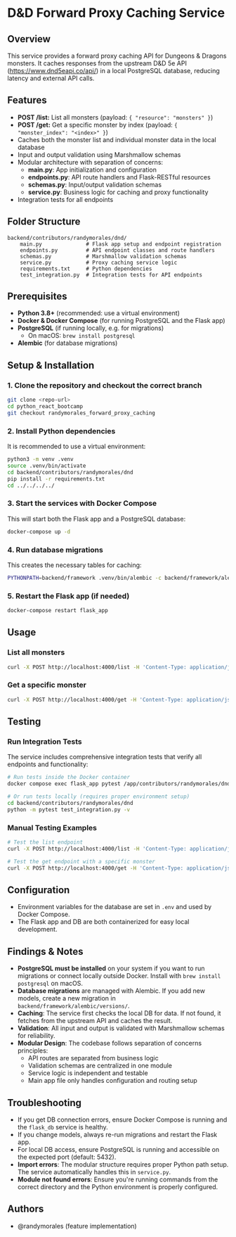 # D&D Forward Proxy Caching Service

## Overview
This service provides a forward proxy caching API for Dungeons & Dragons monsters.
It caches responses from the upstream D&D 5e API (https://www.dnd5eapi.co/api/) in a local PostgreSQL database, reducing latency and external API calls.


## Features
- **POST /list:** List all monsters (payload: `{ "resource": "monsters" }`)
- **POST /get:** Get a specific monster by index (payload: `{ "monster_index": "<index>" }`)
- Caches both the monster list and individual monster data in the local database
- Input and output validation using Marshmallow schemas
- Modular architecture with separation of concerns:
  - **main.py**: App initialization and configuration
  - **endpoints.py**: API route handlers and Flask-RESTful resources
  - **schemas.py**: Input/output validation schemas
  - **service.py**: Business logic for caching and proxy functionality
- Integration tests for all endpoints

## Folder Structure
```
backend/contributors/randymorales/dnd/
    main.py              # Flask app setup and endpoint registration
    endpoints.py         # API endpoint classes and route handlers
    schemas.py           # Marshmallow validation schemas
    service.py           # Proxy caching service logic
    requirements.txt     # Python dependencies
    test_integration.py  # Integration tests for API endpoints
```

## Prerequisites
- **Python 3.8+** (recommended: use a virtual environment)
- **Docker & Docker Compose** (for running PostgreSQL and the Flask app)
- **PostgreSQL** (if running locally, e.g. for migrations)
  - On macOS: `brew install postgresql`
- **Alembic** (for database migrations)

## Setup & Installation

### 1. Clone the repository and checkout the correct branch

```bash
git clone <repo-url>
cd python_react_bootcamp
git checkout randymorales_forward_proxy_caching
```

### 2. Install Python dependencies

It is recommended to use a virtual environment:

```bash
python3 -m venv .venv
source .venv/bin/activate
cd backend/contributors/randymorales/dnd
pip install -r requirements.txt
cd ../../../../
```

### 3. Start the services with Docker Compose

This will start both the Flask app and a PostgreSQL database:

```bash
docker-compose up -d
```

### 4. Run database migrations

This creates the necessary tables for caching:

```bash
PYTHONPATH=backend/framework .venv/bin/alembic -c backend/framework/alembic.ini upgrade head
```

### 5. Restart the Flask app (if needed)

```bash
docker-compose restart flask_app
```

## Usage

### List all monsters

```bash
curl -X POST http://localhost:4000/list -H 'Content-Type: application/json' -d '{"resource": "monsters"}'
```

### Get a specific monster

```bash
curl -X POST http://localhost:4000/get -H 'Content-Type: application/json' -d '{"monster_index": "bat"}'
```

## Testing

### Run Integration Tests

The service includes comprehensive integration tests that verify all endpoints and functionality:

```bash
# Run tests inside the Docker container
docker compose exec flask_app pytest /app/contributors/randymorales/dnd/test_integration.py --maxfail=3 --disable-warnings -q

# Or run tests locally (requires proper environment setup)
cd backend/contributors/randymorales/dnd
python -m pytest test_integration.py -v
```

### Manual Testing Examples

```bash
# Test the list endpoint
curl -X POST http://localhost:4000/list -H 'Content-Type: application/json' -d '{"resource": "monsters"}' | python3 -m json.tool

# Test the get endpoint with a specific monster
curl -X POST http://localhost:4000/get -H 'Content-Type: application/json' -d '{"monster_index": "aboleth"}' | python3 -m json.tool
```

## Configuration

- Environment variables for the database are set in `.env` and used by Docker Compose.
- The Flask app and DB are both containerized for easy local development.

## Findings & Notes

- **PostgreSQL must be installed** on your system if you want to run migrations or connect locally outside Docker. Install with `brew install postgresql` on macOS.
- **Database migrations** are managed with Alembic. If you add new models, create a new migration in `backend/framework/alembic/versions/`.
- **Caching**: The service first checks the local DB for data. If not found, it fetches from the upstream API and caches the result.
- **Validation**: All input and output is validated with Marshmallow schemas for reliability.
- **Modular Design**: The codebase follows separation of concerns principles:
  - API routes are separated from business logic
  - Validation schemas are centralized in one module
  - Service logic is independent and testable
  - Main app file only handles configuration and routing setup

## Troubleshooting
- If you get DB connection errors, ensure Docker Compose is running and the `flask_db` service is healthy.
- If you change models, always re-run migrations and restart the Flask app.
- For local DB access, ensure PostgreSQL is running and accessible on the expected port (default: 5432).
- **Import errors**: The modular structure requires proper Python path setup. The service automatically handles this in `service.py`.
- **Module not found errors**: Ensure you're running commands from the correct directory and the Python environment is properly configured.

## Authors
- @randymorales (feature implementation)

